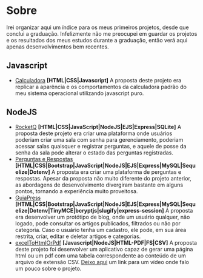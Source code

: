 # Sobre

Irei organizar aqui um índice para os meus primeiros projetos, desde que conclui a graduação. Infelizmente não me preocupei em guardar os projetos e os resultados dos meus estudos durante a graduação, então verá aqui apenas desenvolvimentos bem recentes.

## Javascript

- [Calculadora](https://github.com/caiohscruz/Calculadora_com_Javascript) **[HTML|CSS|Javascript]**
A proposta deste projeto era replicar a aparência e os comportamentos da calculadora padrão do meu sistema operacional utilizando javascript puro.

## NodeJS

- [RocketQ](https://github.com/caiohscruz/RocketQ) 
**[HTML|CSS|JavaScript|NodeJS|EJS|Express|SQLite]**
A proposta deste projeto era criar uma plataforma onde usuários poderiam criar uma sala com senha para gerenciamento, poderiam acessar salas quaisquer e registrar perguntas, e aquele de posse da senha da sala pode alterar o estado das perguntas registradas.
- [Perguntas e Respostas](https://github.com/caiohscruz/Perguntas-e-Respostas)
**[HTML|CSS|Bootstrap|JavaScript|NodeJS|EJS|Express|MySQL|Sequelize|Dotenv]**
A proposta era criar uma plataforma de perguntas e respostas. Apesar da proposta não muito diferente do projeto anterior, as abordagens de desenvolvimento divergiram bastante em alguns pontos, tornando a experiência muito proveitosa.
- [GuiaPress](https://github.com/caiohscruz/GuiaPress)
**[HTML|CSS|Bootstrap|JavaScript|NodeJS|EJS|Express|MySQL|Sequelize|Dotenv|TinyMCE|bcryptjs|slugify|express-session]**
A proposta era desenvolver um protótipo de blog, onde um usuário qualquer, não logado, pode consultar os artigos publicados, filtrados ou não por categoria. Caso o usuário tenha um cadastro, ele pode, em sua área restrita, criar, editar e deletar artigos e categorias. 
- [excelToHtmlOrPdf](https://github.com/caiohscruz/excelToHtmlOrPdf) **[Javascript|NodeJS|HTML-PDF|FS|CSV]** A proposta deste projeto foi desenvolver um aplicativo capaz de gerar uma página html ou um pdf com uma tabela correspondente ao conteúdo de um arquivo de extensão CSV. [Deixo aqui](https://youtu.be/4H-yR07vUJ8) um link para um vídeo onde falo um pouco sobre o projeto.
